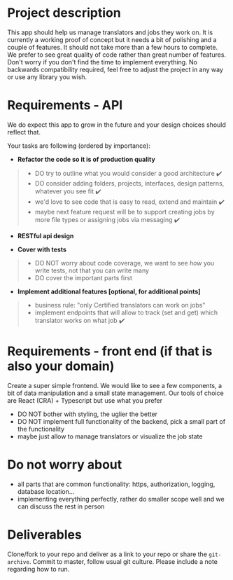 # Project description
This app should help us manage translators and jobs they work on. 
It is currently a working proof of concept but it needs a bit of polishing and a couple of features. 
It should not take more than a few hours to complete. 
We prefer to see great quality of code rather than great number of features. Don't worry if you don't find the time to implement everything.
No backwards compatibility required, feel free to adjust the project in any way or use any library you wish.

# Requirements - API 
We do expect this app to grow in the future and your design choices should reflect that.

Your tasks are following (ordered by importance): 

- **Refactor the code so it is of production quality**
> * DO try to outline what you would consider a good architecture :heavy_check_mark:
> * DO consider adding folders, projects, interfaces, design patterns, whatever you see fit :heavy_check_mark:
> * we'd love to see code that is easy to read, extend and maintain :heavy_check_mark:
> * maybe next feature request will be to support creating jobs by more file types or assigning jobs via messaging :heavy_check_mark:

- **RESTful api design** 

- **Cover with tests**
> - DO NOT worry about code coverage, we want to see *how* you write tests, not that you can write many
> - DO cover the important parts first

- **Implement additional features [optional, for additional points]**
> - business rule: "only Certified translators can work on jobs"
> - implement endpoints that will allow to track (set and get) which translator works on what job :heavy_check_mark:

# Requirements - front end (if that is also your domain)
Create a super simple frontend. We would like to see a few components, a bit of data manipulation and a small state management. 
Our tools of choice are React (CRA) + Typescript but use what you prefer
- DO NOT bother with styling, the uglier the better
- DO NOT implement full functionality of the backend, pick a small part of the functionality
- maybe just allow to manage translators or visualize the job state

# Do not worry about
- all parts that are common functionality: https, authorization, logging, database location...
- implementing everything perfectly, rather do smaller scope well and we can discuss the rest in person

# Deliverables
Clone/fork to your repo and deliver as a link to your repo or share the `git-archive`. 
Commit to master, follow usual git culture. 
Please include a note regarding how to run.
